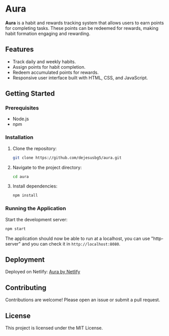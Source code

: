 # Aura

**Aura** is a habit and rewards tracking system that allows users to earn points for completing tasks. These points can be redeemed for rewards, making habit formation engaging and rewarding.

## Features

- Track daily and weekly habits.
- Assign points for habit completion.
- Redeem accumulated points for rewards.
- Responsive user interface built with HTML, CSS, and JavaScript.

## Getting Started

### Prerequisites

- Node.js
- npm

### Installation

1. Clone the repository:
    ```bash
    git clone https://github.com/dejesusbg5/aura.git
    ```
2. Navigate to the project directory:
    ```bash
    cd aura
    ```
3. Install dependencies:
    ```bash
    npm install
    ```

### Running the Application

Start the development server:
```bash
npm start
```
The application should now be able to run at a localhost, you can use "http-server" and you can check it in `http://localhost:8080`.

## Deployment

Deployed on Netlify: [Aura by Netlify](https://auraby.netlify.app/)

## Contributing

Contributions are welcome! Please open an issue or submit a pull request.

## License

This project is licensed under the MIT License.
